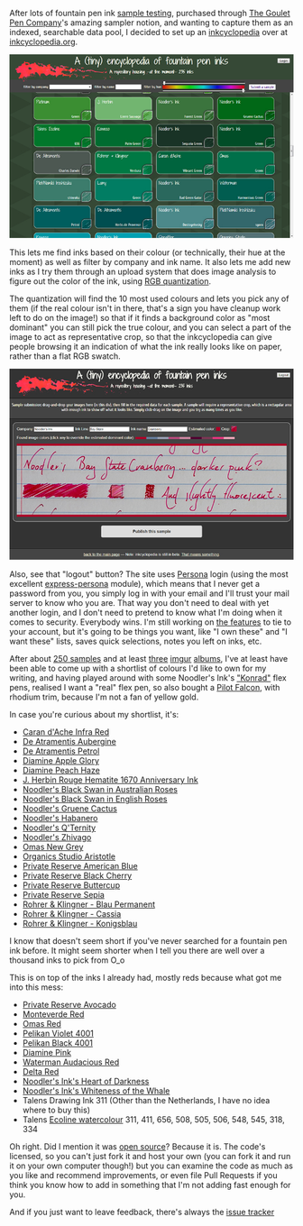 After lots of fountain pen ink [sample testing](http://www.gouletpens.com/Random_Ink_Sample_Package_Set_p/package-inksamples.htm), purchased through [The Goulet Pen Company](http://gouletpens.com)'s amazing sampler notion, and wanting to capture them as an indexed, searchable data pool, I decided to set up an [inkcyclopedia](http://inkcyclopedia.org) over at [inkcyclopedia.org](http://inkcyclopedia.org).

<img src="gh-weblog/images/inkcyclopedia-main-view.jpg" class="border">

This lets me find inks based on their colour (or technically, their hue at the moment) as well as filter by company and ink name. It also lets me add new inks as I try them through an upload system that does image analysis to figure out the color of the ink, using [RGB quantization](https://github.com/leeoniya/RgbQuant.js).

The quantization will find the 10 most used colours and lets you pick any of them (if the real colour isn't in there, that's a sign you have cleanup work left to do on the image!)  so that if it finds a background color as "most dominant" you can still pick the true colour, and you can select a part of the image to act as representative crop, so that the inkcyclopedia can give people browsing it an indication of what the ink really looks like on paper, rather than a flat RGB swatch.

<img src="gh-weblog/images/inkcyclopedia-ink-sample.jpg" class="border">

Also, see that "logout" button? The site uses [Persona](https://developer.mozilla.org/en-US/Persona) login (using the most excellent [express-persona](https://www.npmjs.org/package/express-persona) module), which means that I never get a password from you, you simply log in with your email and I'll trust your mail server to know who you are. That way you don't need to deal with yet another login, and I don't need to pretend to know what I'm doing when it comes to security.  Everybody wins. I'm still working on [the features](https://github.com/pomax/inkcyclopedia/issues) to tie to your account, but it's going to be things you want, like "I own these" and "I want these" lists, saves quick selections, notes you left on inks, etc.

After about [250 samples](#gh-weblog-1407948773020) and at least [three](http://imgur.com/gallery/5TGYc) [imgur](http://imgur.com/gallery/4sVTk) [albums](http://imgur.com/gallery/3JWW4), I've at least have been able to come up with a shortlist of colours I'd like to own for my writing, and having played around with some Noodler's Ink's ["Konrad"](http://www.gouletpens.com/Noodlers_Konrad_Flex_Nib_Pens_s/1264.htm) flex pens, realised I want a "real" flex pen, so also bought a [Pilot Falcon](http://www.gouletpens.com/Pilot_Namiki_Falcon_Fountain_Pens_s/949.htm), with rhodium trim, because I'm not a fan of yellow gold.

In case you're curious about my shortlist, it's:

* [Caran d'Ache Infra Red](http://www.gouletpens.com/Caran_d_Ache_Infra_Red_Ink_p/cda8011-070.htm)
* [De Atramentis Aubergine](http://www.gouletpens.com/De_Atramentis_Aubergine_p/da1039.htm)
* [De Atramentis Petrol](http://www.gouletpens.com/De_Atramentis_Petrol_p/da1049.htm)
* [Diamine Apple Glory](http://www.gouletpens.com/Diamine_80ml_Apple_Glory_Ink_p/d7091.htm)
* [Diamine Peach Haze](http://www.gouletpens.com/Diamine_80ml_Peach_Haze_Ink_p/d7099.htm)
* [J. Herbin Rouge Hematite 1670 Anniversary Ink](http://www.gouletpens.com/J_Herbin_1670_Anniversary_Ink_p/h150-26.htm)
* [Noodler's Black Swan in Australian Roses](http://www.gouletpens.com/Noodlers_Black_Swan_Australian_Roses_Ink_3oz_p/n19065.htm)
* [Noodler's Black Swan in English Roses](http://www.gouletpens.com/Noodlers_Black_Swan_English_Roses_Ink_3oz_p/n19037.htm)
* [Noodler's Gruene Cactus](http://www.gouletpens.com/Noodlers_Gruene_Cactus_Ink_3oz_p/n19033.htm)
* [Noodler's Habanero](http://www.gouletpens.com/Noodlers_Habanero_Ink_3oz_p/n19021.htm)
* [Noodler's Q'Ternity](http://www.gouletpens.com/Noodlers_QTernity_Ink_3oz_p/n19070.htm)
* [Noodler's Zhivago](http://www.gouletpens.com/Noodlers_Zhivago_Ink_3oz_p/n19027.htm)
* [Omas New Grey](http://www.gouletpens.com/Omas_New_Grey_Ink_p/om2300.htm)
* [Organics Studio Aristotle](http://www.gouletpens.com/Organics_Studio_55ml_Aristotle_Ink_p/os-029-2.htm)
* [Private Reserve American Blue](http://www.gouletpens.com/Private_Reserve_American_Blue_Ink_p/pr25am.htm)
* [Private Reserve Black Cherry](http://www.gouletpens.com/Private_Reserve_Black_Cherry_Ink_p/pr16blc.htm)
* [Private Reserve Buttercup](http://www.gouletpens.com/Private_Reserve_Buttercup_Ink_p/pr10but.htm)
* [Private Reserve Sepia](http://www.gouletpens.com/Private_Reserve_Sepia_Ink_p/pr46se.htm)
* [Rohrer & Klingner - Blau Permanent](http://www.gouletpens.com/Rohrer_Klingner_Blau_Permanent_Ink_p/rk40450050.htm)
* [Rohrer & Klingner - Cassia](http://www.gouletpens.com/Rohrer_Klingner_Cassia_Ink_p/rk40410050.htm)
* [Rohrer & Klingner - Konigsblau](http://www.gouletpens.com/Rohrer_Klingner_Konigsblau_Ink_p/rk40440050.htm)

I know that doesn't seem short if you've never searched for a fountain pen ink before. It might seem shorter when I tell you there are well over a thousand inks to pick from O_o

This is on top of the inks I already had, mostly reds because what got me into this mess:

* [Private Reserve Avocado](http://www.gouletpens.com/Private_Reserve_Avacado_Ink_p/pr12av.htm)
* [Monteverde Red](http://www.gouletpens.com/Monteverde_Red_Ink_p/mv308rd.htm)
* [Omas Red](http://www.gouletpens.com/Omas_Red_Ink_p/om2100.htm)
* [Pelikan Violet 4001](http://www.gouletpens.com/Pelikan_Violet_Ink_p/p329193.htm)
* [Pelikan Black 4001](http://www.gouletpens.com/Pelikan_Brilliant_Black_Ink_p/p329144.htm)
* [Diamine Pink](http://www.gouletpens.com/Diamine_80ml_Pink_Ink_p/d7016.htm)
* [Waterman Audacious Red](http://www.gouletpens.com/Waterman_Audacious_Red_p/wm-s0110730.htm)
* [Delta Red](http://www.gouletpens.com/Delta_30ml_Red_Ink_p/del97105.htm)
* [Noodler's Ink's Heart of Darkness](http://www.gouletpens.com/Noodlers_Heart_of_Darkness_Ink_4_5oz_p/n19808.htm)
* [Noodler's Ink's Whiteness of the Whale](http://www.gouletpens.com/Noodlers_Whiteness_of_the_Whale_Ink_1oz_p/n19807.htm)
* Talens Drawing Ink 311 (Other than the Netherlands, I have no idea where to buy this)
* Talens [Ecoline watercolour](http://www.deserres.ca/en-ca/search/ecoline-watersoluble-ink/ECOLINE) 311, 411, 656, 508, 505, 506, 548, 545, 318, 334

Oh right. Did I mention it was [open source](http://github.com/pomax/inkcyclopedia)? Because it is. The code's licensed, so you can't just fork it and host your own (you can fork it and run it on your own computer though!) but you can examine the code as much as you like and recommend improvements, or even file Pull Requests if you think you know how to add in something that I'm not adding fast enough for you.

And if you just want to leave feedback, there's always the [issue tracker](https://github.com/pomax/inkcyclopedia/issues)